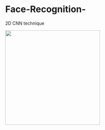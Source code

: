 # Face-Recognition-
2D CNN technique
<p><img akign="right alt="mp4" src="https://github.com/marihanraafat/Face-Recognition-/blob/main/Untitled%20video%20-%20Made%20with%20Clipchamp%20(21).mp4" width="300 height="320/></p>
